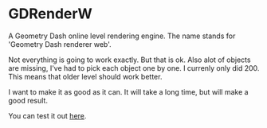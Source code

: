 # GDRenderW
A Geometry Dash online level rendering engine. The name stands for 'Geometry Dash renderer web'.

Not everything is going to work exactly. But that is ok. Also alot of objects are missing, I've had to pick each object one by one. I currenly only did 200.
This means that older level should work better.

I want to make it as good as it can. It will take a long time, but will make a good result.

You can test it out [here](https://iliashdz.github.io/GDRenderW).
